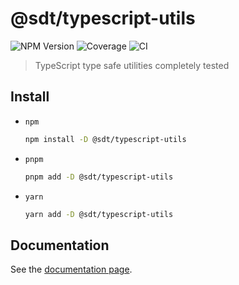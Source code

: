 # @sdt/typescript-utils

![NPM Version](https://img.shields.io/npm/v/%40sdt%2Ftypescript-utils)
![Coverage](https://github.com/sylvaindethier/typescript-utils/blob/gh-pages/coverage.svg?raw=true)
![CI](https://github.com/sylvaindethier/typescript-utils/workflows/CI/badge.svg)

> TypeScript type safe utilities completely tested

## Install

- `npm`

  ```sh
  npm install -D @sdt/typescript-utils
  ```

- `pnpm`

  ```sh
  pnpm add -D @sdt/typescript-utils
  ```

- `yarn`

  ```sh
  yarn add -D @sdt/typescript-utils
  ```

## Documentation

See the [documentation page](https://sylvaindethier.github.io/typescript-utils/).
